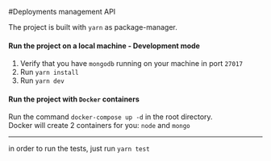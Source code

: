 #Deployments management API

The project is built with `yarn` as package-manager.

#### Run the project on a local machine - Development mode
1. Verify that you have `mongodb` running on your machine in port `27017`
2. Run `yarn install`
3. Run `yarn dev`

#### Run the project with `Docker` containers
Run the command `docker-compose up -d` in the root directory.<br>
Docker will create 2 containers for you: `node` and `mongo`

---

in order to run the tests, just run `yarn test`

